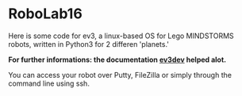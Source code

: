 # RoboLab16

Here is some code for ev3, a linux-based OS for Lego MINDSTORMS robots, written in Python3 for 2 differen 'planets.'

**For further informations: the documentation [ev3dev](http://www.ev3dev.org/docs/getting-started/) helped alot.**

You can access your robot over Putty, FileZilla or simply through the command line using ssh.

